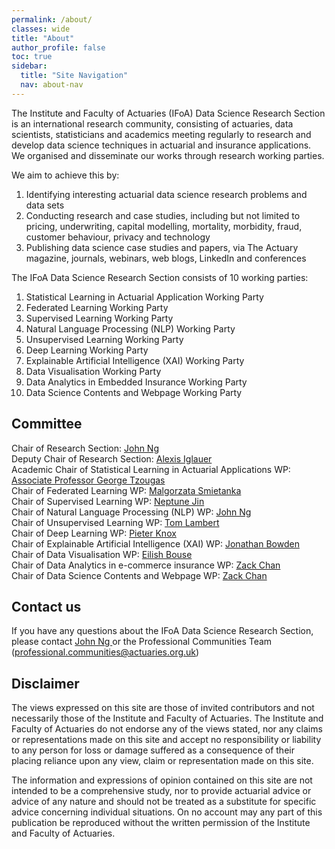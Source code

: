 ```yaml
---
permalink: /about/
classes: wide
title: "About"
author_profile: false
toc: true
sidebar:
  title: "Site Navigation"
  nav: about-nav
---
```


The Institute and Faculty of Actuaries (IFoA) Data Science Research Section is an international research community, consisting of actuaries, data scientists, statisticians and academics meeting regularly to research and develop data science techniques in actuarial and insurance applications. We organised and disseminate our works through research working parties.

We aim to achieve this by:

1. Identifying interesting actuarial data science research problems and data sets
2. Conducting research and case studies, including but not limited to pricing, underwriting, capital modelling, mortality, morbidity, fraud, customer behaviour, privacy and technology
3. Publishing data science case studies and papers, via The Actuary magazine, journals, webinars, web blogs, LinkedIn and conferences

The IFoA Data Science Research Section consists of 10 working parties:
1. Statistical Learning in Actuarial Application Working Party
2. Federated Learning Working Party
3. Supervised Learning Working Party
4. Natural Language Processing (NLP) Working Party
5. Unsupervised Learning Working Party
6. Deep Learning Working Party
7. Explainable Artificial Intelligence (XAI) Working Party
8. Data Visualisation Working Party
9. Data Analytics in Embedded Insurance Working Party
10. Data Science Contents and Webpage Working Party

## Committee

Chair of Research Section: <a href="https://www.linkedin.com/in/wui-hua-ng/"> John Ng </a> <br>
Deputy Chair of Research Section: <a href="https://www.linkedin.com/in/aiglauer/?originalSubdomain=ch"> Alexis Iglauer </a> <br>
Academic Chair of Statistical Learning in Actuarial Applications WP: <a href="https://researchportal.hw.ac.uk/en/persons/george-tzougas"> Associate Professor George Tzougas </a> <br>
Chair of Federated Learning WP: <a href href="https://www.linkedin.com/in/ma%C5%82gorzata-%C5%9Bmietanka-a1963a112/"> Malgorzata Smietanka </a> <br>
Chair of Supervised Learning WP: <a href href="https://www.linkedin.com/in/neptune-jin-0a1aba93/"> Neptune Jin </a> <br>
Chair of Natural Language Processing (NLP) WP: <a href="https://www.linkedin.com/in/wui-hua-ng/"> John Ng </a> <br>
Chair of Unsupervised Learning WP: <a href href="https://www.linkedin.com/in/thomaslambert11/?originalSubdomain=ca"> Tom Lambert </a> <br>
Chair of Deep Learning WP: <a href href="https://www.linkedin.com/in/pieter-knox/"> Pieter Knox </a> <br>
Chair of Explainable Artificial Intelligence (XAI) WP: <a href href="https://www.linkedin.com/in/jonathan-bowden-22433b27/"> Jonathan Bowden </a> <br>
Chair of Data Visualisation WP: <a href href="https://www.linkedin.com/in/eilish-bouse-655194b2/"> Eilish Bouse </a> <br>
Chair of Data Analytics in e-commerce insurance WP: <a href href="https://www.linkedin.com/in/chanzhanliang/"> Zack Chan </a> <br>
Chair of Data Science Contents and Webpage WP: <a href href="https://www.linkedin.com/in/chanzhanliang/"> Zack Chan </a> <br>

## Contact us
If you have any questions about the IFoA Data Science Research Section, please contact <a href="https://www.linkedin.com/in/wui-hua-ng/"> John Ng </a> or the Professional Communities Team (professional.communities@actuaries.org.uk)

## Disclaimer
The views expressed on this site are those of invited contributors and not necessarily those of the Institute and Faculty of Actuaries. The Institute and Faculty of Actuaries do not endorse any of the views stated, nor any claims or representations made on this site and accept no responsibility or liability to any person for loss or damage suffered as a consequence of their placing reliance upon any view, claim or representation made on this site. 

The information and expressions of opinion contained on this site are not intended to be a comprehensive study, nor to provide actuarial advice or advice of any nature and should not be treated as a substitute for specific advice concerning individual situations. On no account may any part of this publication be reproduced without the written permission of the Institute and Faculty of Actuaries.

